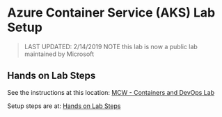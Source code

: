 # Azure Container Service (AKS) Lab Setup

> LAST UPDATED: 2/14/2019
> NOTE this lab is now a public lab maintained by Microsoft

## Hands on Lab Steps

See the instructions at this location:
[MCW - Containers and DevOps Lab](https://github.com/Microsoft/MCW-Containers-and-DevOps)

Setup steps are at:
[Hands on Lab Steps](https://github.com/Microsoft/MCW-Containers-and-DevOps/blob/master/Hands-on%20lab/HOL%20step-by-step%20-%20Containers%20and%20DevOps.md)
